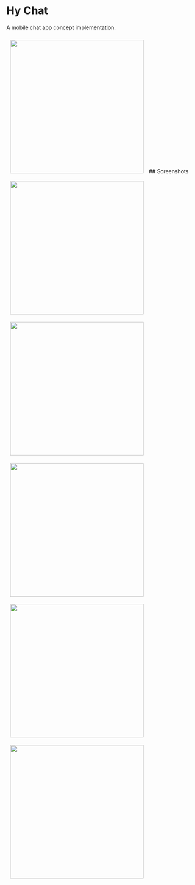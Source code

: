 # Hy Chat

A mobile chat app concept implementation.

<img src="hychat.gif" width="350em" hspace=10 vspace=10/>
## Screenshots
<img src="recent_messages.png" width="350em" hspace=10 vspace=10/> <img src="chat.png" width="350em" hspace=10 vspace=10/> <img src="info.png" width="350em" hspace=10 vspace=10/> <img src="contacts.png" width="350em" hspace=10 vspace=10/> <img src="search.png" width="350em" hspace=10 vspace=10/>